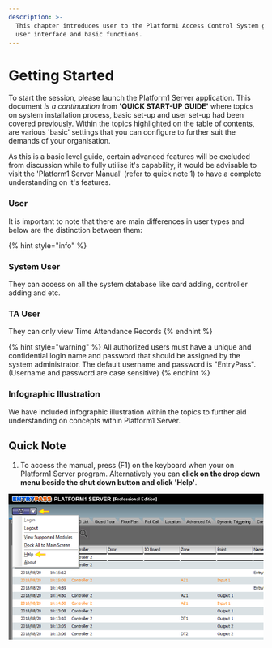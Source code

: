 ```yaml
---
description: >-
  This chapter introduces user to the Platform1 Access Control System graphical
  user interface and basic functions.
---
```


# Getting Started

To start the session, please launch the Platform1 Server application. This document _is a continuation_ from **'QUICK START-UP GUIDE'** where topics on system installation process, basic set-up and user set-up had been covered previously. Within the topics highlighted on the table of contents, are various 'basic' settings that you can configure to further suit the demands of your organisation. 

As this is a basic level guide, certain advanced features will be excluded from discussion while to fully utilise it's capability, it would be advisable to visit the 'Platform1 Server Manual' \(refer to quick note 1\) to have a complete understanding on it's features.

### User

It is important to note that there are main differences in user types and below are the distinction between them:

{% hint style="info" %}
### System User

They can access on all the system database like card adding, controller adding and etc.

### TA User

They can only view Time Attendance Records
{% endhint %}

{% hint style="warning" %}
All authorized users must have a unique and confidential login name and password that should be assigned by the system administrator. The default username and password is "EntryPass". \(Username and password are case sensitive\)
{% endhint %}

### Infographic Illustration

We have included infographic illustration within the topics to further aid understanding on concepts within Platform1 Server. 

## Quick Note

1. To access the manual, press \(F1\) on the keyboard when your on Platform1 Server program. Alternatively you can **click on the drop down menu beside the shut down button and click 'Help'**. 

![](.gitbook/assets/untitled2%20%2834%29.png)

